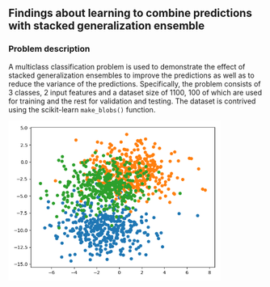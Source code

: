 ## Findings about learning to combine predictions with stacked generalization ensemble

### Problem description

A multiclass classification problem is used to demonstrate the effect of stacked generalization ensembles to improve the
predictions as well as to reduce the variance of the predictions. Specifically, the problem consists of 3 classes, 2
input features and a dataset size of 1100, 100 of which are used for training and the rest for validation and testing.
The dataset is contrived using the scikit-learn `make_blobs()` function.

<img src="images/problem.png" width="420">
